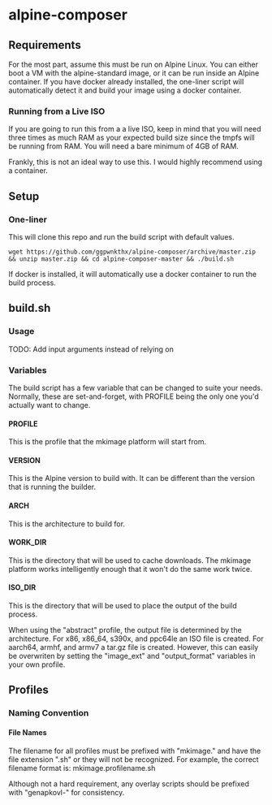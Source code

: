 # alpine-composer

## Requirements

For the most part, assume this must be run on Alpine Linux. You can either boot a VM with the alpine-standard image, or it can be run inside an Alpine container. If you have docker already installed, the one-liner script will automatically detect it and build your image using a docker container.

### Running from a Live ISO
If you are going to run this from a a live ISO, keep in mind that you will need three times as much RAM as your expected build size since the tmpfs will be running from RAM. You will need a bare minimum of 4GB of RAM.

Frankly, this is not an ideal way to use this. I would highly recommend using a container.

## Setup

### One-liner
This will clone this repo and run the build script with default values.
```
wget https://github.com/ggpwnkthx/alpine-composer/archive/master.zip && unzip master.zip && cd alpine-composer-master && ./build.sh
```
If docker is installed, it will automatically use a docker container to run the build process.

## build.sh

### Usage
TODO: Add input arguments instead of relying on 

### Variables
The build script has a few variable that can be changed to suite your needs. Normally, these are set-and-forget, with PROFILE being the only one you'd actually want to change.

#### PROFILE
This is the profile that the mkimage platform will start from.

#### VERSION
This is the Alpine version to build with. It can be different than the version that is running the builder.

#### ARCH
This is the architecture to build for.

#### WORK_DIR
This is the directory that will be used to cache downloads. The mkimage platform works intelligently enough that it won't do the same work twice.

#### ISO_DIR
This is the directory that will be used to place the output of the build process.

When using the "abstract" profile, the output file is determined by the architecture. For x86, x86_64, s390x, and ppc64le an ISO file is created. For aarch64, armhf, and armv7 a tar.gz file is created. However, this can easily be overwriten by setting the "image_ext" and "output_format" variables in your own profile.

## Profiles

### Naming Convention

#### File Names
The filename for all profiles must be prefixed with "mkimage." and have the file extension ".sh" or they will not be recognized. For example, the correct filename format is: mkimage.profilename.sh

Although not a hard requirement, any overlay scripts should be prefixed with "genapkovl-" for consistency.

